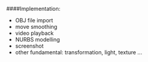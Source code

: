####Implementation:

* OBJ file import
* move smoothing
* video playback
* NURBS modelling
* screenshot
* other fundamental: transformation, light, texture ...